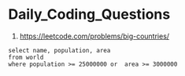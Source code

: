 # Daily_Coding_Questions
1. https://leetcode.com/problems/big-countries/
```
select name, population, area 
from world 
where population >= 25000000 or  area >= 3000000
```
